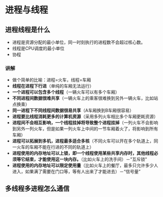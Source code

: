 # 进程与线程

## 进程线程是什么
- 进程是资源分配的最小单位，同一时刻执行的进程数不会超过核心数。
- 线程是CPU调度的最小单位
- 协程

### 讲解
- 做个简单的比喻：进程=火车，线程=车厢
- **线程在进程下行进**（单纯的车厢无法运行）
- **一个进程可以包含多个线程**（一辆火车可以有多个车厢）
- **不同进程间数据很难共享**（一辆火车上的乘客很难换到另外一辆火车，比如站点换乘）
- **同一进程下不同线程间数据很易共享**（A车厢换到B车厢很容易）
- **进程要比线程消耗更多的计算机资源**（采用多列火车相比多个车厢更耗资源）
- **进程间不会相互影响，一个线程挂掉将导致整个进程挂掉**（一列火车不会影响到另外一列火车，但是如果一列火车上中间的一节车厢着火了，将影响到所有车厢）
- **进程可以拓展到多机，进程最多适合多核**（不同火车可以开在多个轨道上，同一火车的车厢不能在行进的不同的轨道上）
- **进程使用的内存地址可以上锁，即一个线程使用某些共享内存时，其他线程必须等它结束，才能使用这一块内存。**（比如火车上的洗手间）－"互斥锁"
- **进程使用的内存地址可以限定使用量**（比如火车上的餐厅，最多只允许多少人进入，如果满了需要在门口等，等有人出来了才能进去）－“信号量”

## 多线程多进程怎么通信

